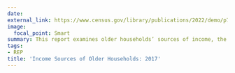 ```yaml
---
date:
external_link: https://www.census.gov/library/publications/2022/demo/p70br-177.html
image:
  focal_point: Smart
summary: This report examines older households’ sources of income, the amounts of this income, and how much each source of income contributes to total income.
tags:
- REP
title: 'Income Sources of Older Households: 2017'
---
```

